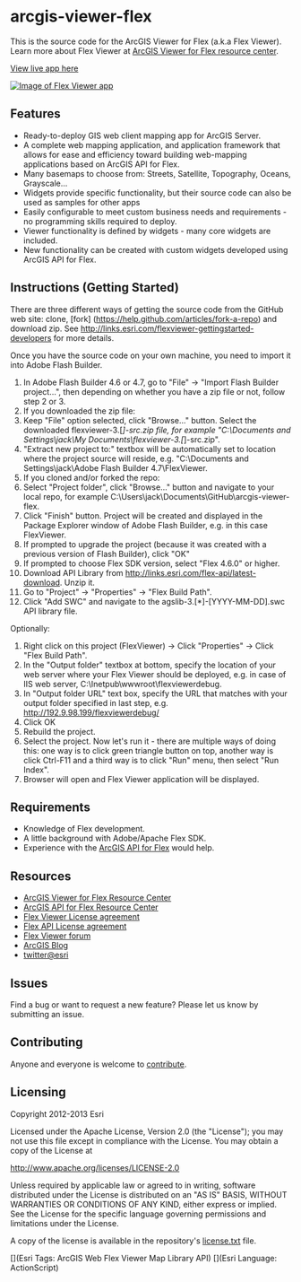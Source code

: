 # arcgis-viewer-flex

This is the source code for the ArcGIS Viewer for Flex (a.k.a Flex Viewer). Learn more about Flex Viewer at [ArcGIS Viewer for Flex resource center](http://links.esri.com/flexviewer).

[View live app here](http://resources.arcgis.com/en/help/flex-viewer/live/index.html)

[![Image of Flex Viewer app](https://raw.github.com/Esri/arcgis-viewer-flex/master/arcgis-viewer-flex.png "Example Flex Viewer app")](http://resources.arcgis.com/en/help/flex-viewer/live/index.html)


## Features
* Ready-to-deploy GIS web client mapping app for ArcGIS Server.
* A complete web mapping application, and application framework that allows for ease and efficiency toward building web-mapping applications based on ArcGIS API for Flex.
* Many basemaps to choose from: Streets, Satellite, Topography, Oceans, Grayscale...
* Widgets provide specific functionality, but their source code can also be used as samples for other apps
* Easily configurable to meet custom business needs and requirements - no programming skills required to deploy.
* Viewer functionality is defined by widgets - many core widgets are included.
* New functionality can be created with custom widgets developed using ArcGIS API for Flex.

## Instructions (Getting Started)

There are three different ways of getting the source code from the GitHub web site: clone, [fork] (https://help.github.com/articles/fork-a-repo) and download zip.  See http://links.esri.com/flexviewer-gettingstarted-developers for more details.

Once you have the source code on your own machine, you need to import it into Adobe Flash Builder.

1. In Adobe Flash Builder 4.6 or 4.7, go to "File" -> "Import Flash Builder project...", then depending on whether you have a zip file or not, follow step 2 or 3.
2. If you downloaded the zip file:
  1. Keep "File" option selected, click "Browse..." button. Select the downloaded flexviewer-3.[*]-src.zip file, for example "C:\Documents and Settings\jack\My Documents\flexviewer-3.[*]-src.zip".
  2. "Extract new project to:" textbox will be automatically set to location where the project source will reside, e.g. "C:\Documents and Settings\jack\Adobe Flash Builder 4.7\FlexViewer.
3. If you cloned and/or forked the repo:
  1. Select "Project folder", click "Browse..." button and navigate to your local repo, for example C:\Users\jack\Documents\GitHub\arcgis-viewer-flex.
4. Click "Finish" button. Project will be created and displayed in the Package Explorer window of Adobe Flash Builder, e.g. in this case FlexViewer.
5. If prompted to upgrade the project (because it was created with a previous version of Flash Builder), click "OK"
6. If prompted to choose Flex SDK version, select "Flex 4.6.0" or higher.
7. Download API Library from http://links.esri.com/flex-api/latest-download. Unzip it.
8. Go to "Project" -> "Properties" -> "Flex Build Path".
9. Click "Add SWC" and navigate to the agslib-3.[*]-[YYYY-MM-DD].swc API library file.

Optionally:

1. Right click on this project (FlexViewer) -> Click "Properties" -> Click "Flex Build Path".
2. In the "Output folder" textbox at bottom, specify the location of your web server where your
    Flex Viewer should be deployed, e.g. in case of IIS web server, C:\Inetpub\wwwroot\flexviewerdebug.
3. In "Output folder URL" text box, specify the URL that matches with your output folder specified in last step, e.g. http://192.9.98.199/flexviewerdebug/
4. Click OK
5. Rebuild the project.
6. Select the project. Now let's run it - there are multiple ways of doing this: one way is to click green triangle button on top, another way is click Ctrl-F11 and a third way is to click "Run" menu, then select "Run Index".
7. Browser will open and Flex Viewer application will be displayed.

## Requirements

* Knowledge of Flex development.
* A little background with Adobe/Apache Flex SDK.
* Experience with the [ArcGIS API for Flex](http://links.esri.com/flex) would help.

## Resources

* [ArcGIS Viewer for Flex Resource Center](http://links.esri.com/flexviewer)
* [ArcGIS API for Flex Resource Center](http://links.esri.com/flex)
* [Flex Viewer License agreement](http://www.apache.org/licenses/LICENSE-2.0.html)
* [Flex API License agreement](http://www.esri.com/legal/pdfs/mla_e204_e300/english.pdf)
* [Flex Viewer forum](http://forums.arcgis.com/forums/111-ArcGIS-Viewer-for-Flex)
* [ArcGIS Blog](http://blogs.esri.com/esri/arcgis/tag/flex/)
* [twitter@esri](http://twitter.com/esri)

## Issues

Find a bug or want to request a new feature?  Please let us know by submitting an issue.

## Contributing

Anyone and everyone is welcome to [contribute](CONTRIBUTING.md).

## Licensing
Copyright 2012-2013 Esri

Licensed under the Apache License, Version 2.0 (the "License");
you may not use this file except in compliance with the License.
You may obtain a copy of the License at

   http://www.apache.org/licenses/LICENSE-2.0

Unless required by applicable law or agreed to in writing, software
distributed under the License is distributed on an "AS IS" BASIS,
WITHOUT WARRANTIES OR CONDITIONS OF ANY KIND, either express or implied.
See the License for the specific language governing permissions and
limitations under the License.

A copy of the license is available in the repository's [license.txt](https://raw.github.com/Esri/arcgis-viewer-flex/master/license.txt) file.

[](Esri Tags: ArcGIS Web Flex Viewer Map Library API)
[](Esri Language: ActionScript)
